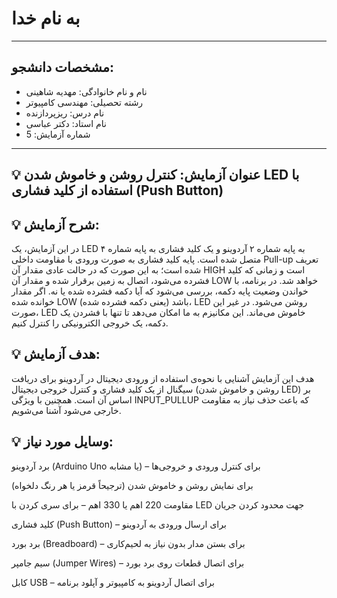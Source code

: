 # به نام خدا

---

## مشخصات دانشجو:

- نام و نام خانوادگی: مهدیه شاهینی
- رشته تحصیلی: مهندسی کامپیوتر  
- نام درس: ریزپردازنده  
- نام استاد: دکتر عباسی
- شماره آزمایش: 5

---

## 💡 عنوان آزمایش: کنترل روشن و خاموش شدن LED با استفاده از کلید فشاری (Push Button)

## 💡 شرح آزمایش: 
در این آزمایش، یک LED به پایه شماره ۲ آردوینو و یک کلید فشاری به پایه شماره ۴ متصل شده است. پایه کلید فشاری به صورت ورودی با مقاومت داخلی Pull-up تعریف شده است؛ به این صورت که در حالت عادی مقدار آن HIGH است و زمانی که کلید فشرده می‌شود، اتصال به زمین برقرار شده و مقدار آن LOW خواهد شد. در برنامه، با خواندن وضعیت پایه دکمه، بررسی می‌شود که آیا دکمه فشرده شده یا نه. اگر مقدار خوانده شده LOW باشد (یعنی دکمه فشرده شده)، LED روشن می‌شود. در غیر این صورت، LED خاموش می‌ماند. این مکانیزم به ما امکان می‌دهد تا تنها با فشردن یک دکمه، یک خروجی الکترونیکی را کنترل کنیم.

## 💡 هدف آزمایش:
هدف این آزمایش آشنایی با نحوه‌ی استفاده از ورودی دیجیتال در آردوینو برای دریافت سیگنال از یک کلید فشاری و کنترل خروجی دیجیتال (روشن و خاموش شدن LED) بر اساس آن است. همچنین با ویژگی INPUT_PULLUP که باعث حذف نیاز به مقاومت خارجی می‌شود آشنا می‌شویم.

## 💡 وسایل مورد نیاز:

برد آردوینو (Arduino Uno یا مشابه) – برای کنترل ورودی و خروجی‌ها

 برای نمایش روشن و خاموش شدن (ترجیحاً قرمز یا هر رنگ دلخواه)

مقاومت 220 اهم یا 330 اهم – برای سری کردن با LED جهت محدود کردن جریان

کلید فشاری (Push Button) – برای ارسال ورودی به آردوینو

برد بورد (Breadboard) – برای بستن مدار بدون نیاز به لحیم‌کاری

سیم جامپر (Jumper Wires) – برای اتصال قطعات روی برد بورد

کابل USB – برای اتصال آردوینو به کامپیوتر و آپلود برنامه
